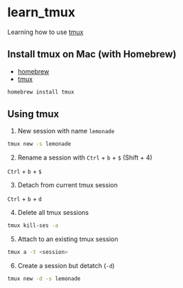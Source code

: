 # learn_tmux

Learning how to use [tmux](https://tmuxcheatsheet.com/)

## Install tmux on Mac (with Homebrew)

- [homebrew](https://brew.sh/)
- [tmux](https://github.com/tmux/tmux/wiki)

```sh
homebrew install tmux
```

## Using tmux

1. New session with name `lemonade`

```sh
tmux new -s lemonade
```

2. Rename a session with `Ctrl` + `b` + `$` (Shift + 4)

`Ctrl` + `b` + `$`

3. Detach from current tmux session

`Ctrl` + `b` + `d`

4. Delete all tmux sessions

```sh
tmux kill-ses -a
```

5. Attach to an existing tmux session

```sh
tmux a -t <session>
```

6. Create a session but detatch (`-d`)

```sh
tmux new -d -s lemonade
```